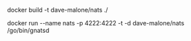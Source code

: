 docker build -t dave-malone/nats ./

docker run --name nats -p 4222:4222 -t -d dave-malone/nats /go/bin/gnatsd
